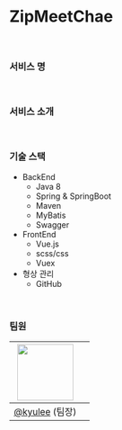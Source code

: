 

# ZipMeetChae

<br>

### 서비스 명


<br>

### 서비스 소개

<br>

### 기술 스택
- BackEnd
  - Java 8
  - Spring & SpringBoot
  - Maven
  - MyBatis
  - Swagger
- FrontEnd
  - Vue.js
  - scss/css
  - Vuex
- 형상 관리
  - GitHub

<br>

### 팀원
| <img src="https://avatars.githubusercontent.com/u/50581881?v=4" width="100"> |  |
| :--------------------------------------------------------------------------: | :--------------------------------------------------------------------------: 
|                   [@kyulee](https://github.com/kyoowon) (팀장)                |      |

<br>

<!-- 

### 일정

<br>

### 서비스 구조

<br> -->
